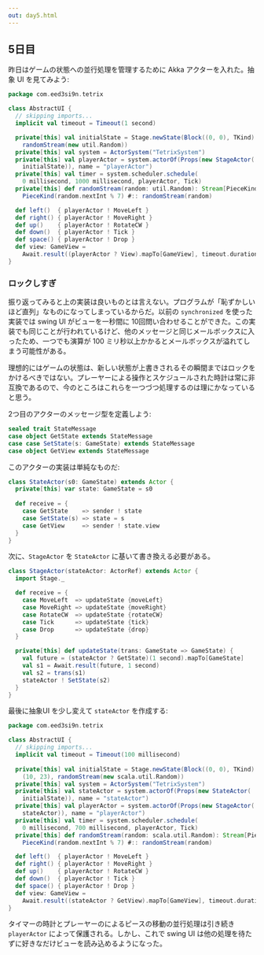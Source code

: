 ```yaml
---
out: day5.html
---
```


5日目
----

昨日はゲームの状態への並行処理を管理するために Akka アクターを入れた。抽象 UI を見てみよう:

```scala
package com.eed3si9n.tetrix

class AbstractUI {
  // skipping imports...
  implicit val timeout = Timeout(1 second)

  private[this] val initialState = Stage.newState(Block((0, 0), TKind) :: Nil,
    randomStream(new util.Random))
  private[this] val system = ActorSystem("TetrixSystem")
  private[this] val playerActor = system.actorOf(Props(new StageActor(
    initialState)), name = "playerActor")
  private[this] val timer = system.scheduler.schedule(
    0 millisecond, 1000 millisecond, playerActor, Tick)
  private[this] def randomStream(random: util.Random): Stream[PieceKind] =
    PieceKind(random.nextInt % 7) #:: randomStream(random)

  def left()  { playerActor ! MoveLeft }
  def right() { playerActor ! MoveRight }
  def up()    { playerActor ! RotateCW }
  def down()  { playerActor ! Tick }
  def space() { playerActor ! Drop }
  def view: GameView =
    Await.result((playerActor ? View).mapTo[GameView], timeout.duration)
}
```

### ロックしすぎ

振り返ってみると上の実装は良いものとは言えない。プログラムが「恥ずかしいほど直列」なものになってしまっているからだ。以前の `synchronized` を使った実装では swing UI がビューを一秒間に 10回問い合わせることができた。この実装でも同じことが行われているけど、他のメッセージと同じメールボックスに入ったため、一つでも演算が 100 ミリ秒以上かかるとメールボックスが溢れてしまう可能性がある。

理想的にはゲームの状態は、新しい状態が上書きされるその瞬間まではロックをかけるべきではない。プレーヤーによる操作とスケジュールされた時計は常に非互換であるので、今のところはこれらを一つづつ処理するのは理にかなっていると思う。

2つ目のアクターのメッセージ型を定義しよう:

```scala
sealed trait StateMessage
case object GetState extends StateMessage
case case SetState(s: GameState) extends StateMessage
case object GetView extends StateMessage
```

このアクターの実装は単純なものだ:

```scala
class StateActor(s0: GameState) extends Actor {
  private[this] var state: GameState = s0
  
  def receive = {
    case GetState    => sender ! state
    case SetState(s) => state = s
    case GetView     => sender ! state.view
  }
}
```

次に、`StageActor` を `StateActor` に基いて書き換える必要がある。

```scala
class StageActor(stateActor: ActorRef) extends Actor {
  import Stage._

  def receive = {
    case MoveLeft  => updateState {moveLeft}
    case MoveRight => updateState {moveRight}
    case RotateCW  => updateState {rotateCW}
    case Tick      => updateState {tick}
    case Drop      => updateState {drop}
  }

  private[this] def updateState(trans: GameState => GameState) {
    val future = (stateActor ? GetState)(1 second).mapTo[GameState]
    val s1 = Await.result(future, 1 second)
    val s2 = trans(s1)
    stateActor ! SetState(s2)
  }
}
```

最後に抽象UI を少し変えて `stateActor` を作成する:

```scala
package com.eed3si9n.tetrix

class AbstractUI {
  // skipping imports...
  implicit val timeout = Timeout(100 millisecond)
  
  private[this] val initialState = Stage.newState(Block((0, 0), TKind) :: Nil,
    (10, 23), randomStream(new scala.util.Random))
  private[this] val system = ActorSystem("TetrixSystem")
  private[this] val stateActor = system.actorOf(Props(new StateActor(
    initialState)), name = "stateActor")
  private[this] val playerActor = system.actorOf(Props(new StageActor(
    stateActor)), name = "playerActor")
  private[this] val timer = system.scheduler.schedule(
    0 millisecond, 700 millisecond, playerActor, Tick)
  private[this] def randomStream(random: scala.util.Random): Stream[PieceKind] =
    PieceKind(random.nextInt % 7) #:: randomStream(random)

  def left()  { playerActor ! MoveLeft }
  def right() { playerActor ! MoveRight }
  def up()    { playerActor ! RotateCW }
  def down()  { playerActor ! Tick }
  def space() { playerActor ! Drop }
  def view: GameView =
    Await.result((stateActor ? GetView).mapTo[GameView], timeout.duration)
}
```

タイマーの時計とプレーヤーのによるピースの移動の並行処理は引き続き `playerActor` によって保護される。しかし、これで swing UI は他の処理を待たずに好きなだけビューを読み込めるようになった。
